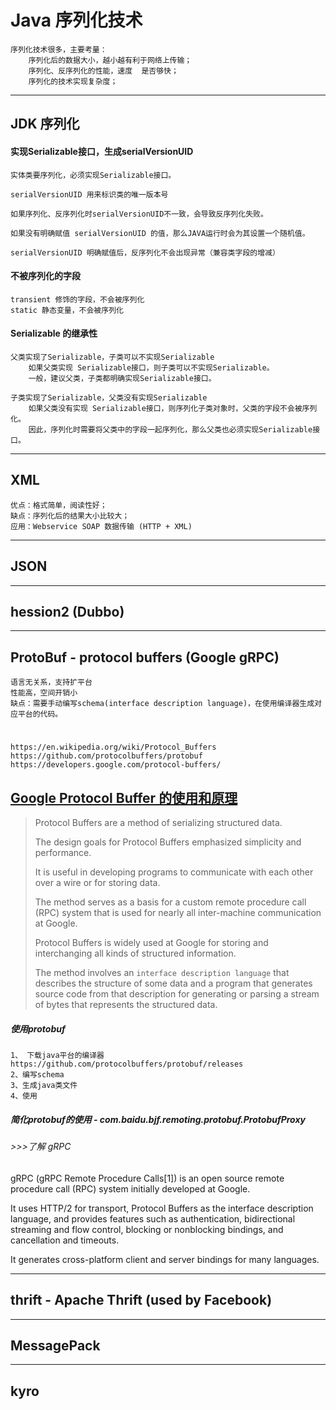 # Java 序列化技术
	序列化技术很多，主要考量：
		序列化后的数据大小，越小越有利于网络上传输；
		序列化、反序列化的性能，速度	是否够快；
		序列化的技术实现复杂度；

---
## JDK 序列化

#### 实现Serializable接口，生成serialVersionUID
	实体类要序列化，必须实现Serializable接口。

	serialVersionUID 用来标识类的唯一版本号

	如果序列化、反序列化时serialVersionUID不一致，会导致反序列化失败。

	如果没有明确赋值 serialVersionUID 的值，那么JAVA运行时会为其设置一个随机值。
	
	serialVersionUID 明确赋值后，反序列化不会出现异常（兼容类字段的增减）

#### 不被序列化的字段
	transient 修饰的字段，不会被序列化	
	static 静态变量，不会被序列化

#### Serializable 的继承性
	父类实现了Serializable，子类可以不实现Serializable
		如果父类实现 Serializable接口，则子类可以不实现Serializable。
		一般，建议父类，子类都明确实现Serializable接口。

	子类实现了Serializable，父类没有实现Serializable
		如果父类没有实现 Serializable接口，则序列化子类对象时，父类的字段不会被序列化。
		因此，序列化时需要将父类中的字段一起序列化，那么父类也必须实现Serializable接口。
	
---
## XML
	优点：格式简单，阅读性好；
	缺点：序列化后的结果大小比较大；	
	应用：Webservice SOAP 数据传输 (HTTP + XML)

---
## JSON

---
## hession2 (Dubbo)

---
## ProtoBuf -  protocol buffers (Google gRPC)
	语言无关系，支持扩平台
	性能高，空间开销小
	缺点：需要手动编写schema(interface description language)，在使用编译器生成对应平台的代码。
#
	https://en.wikipedia.org/wiki/Protocol_Buffers
	https://github.com/protocolbuffers/protobuf
	https://developers.google.com/protocol-buffers/

## [Google Protocol Buffer 的使用和原理](https://www.ibm.com/developerworks/cn/linux/l-cn-gpb/index.html)

>Protocol Buffers are a method of serializing structured data.
>
>The design goals for Protocol Buffers emphasized simplicity and performance.
>
>It is useful in developing programs to communicate with each other over a wire or for storing data. 
>
>The method serves as a basis for a custom remote procedure call (RPC) system that is used for nearly all inter-machine communication at Google.
>
>Protocol Buffers is widely used at Google for storing and interchanging all kinds of structured information.
>
>The method involves an `interface description language` that describes the structure of some data and a program that generates source code from that description for generating or parsing a stream of bytes that represents the structured data.

##### 使用protobuf
	1、 下载java平台的编译器
	https://github.com/protocolbuffers/protobuf/releases	
	2、编写schema
	3、生成java类文件
	4、使用

##### 简化protobuf的使用 - com.baidu.bjf.remoting.protobuf.ProtobufProxy

###### >>>了解 gRPC
gRPC (gRPC Remote Procedure Calls[1]) is an open source remote procedure call (RPC) system initially developed at Google. 

It uses HTTP/2 for transport, Protocol Buffers as the interface description language, and provides features such as authentication, bidirectional streaming and flow control, blocking or nonblocking bindings, and cancellation and timeouts. 

It generates cross-platform client and server bindings for many languages.



	
---
## thrift	- Apache Thrift (used by Facebook) 

---
## MessagePack

---
## kyro


